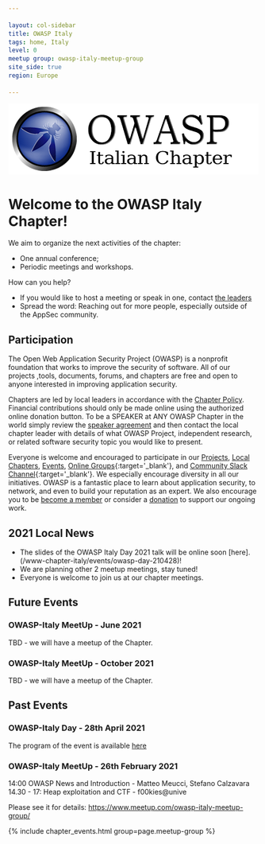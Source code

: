 ```yaml
---

layout: col-sidebar
title: OWASP Italy
tags: home, Italy
level: 0
meetup group: owasp-italy-meetup-group
site_side: true
region: Europe

---
```


<a href="https://owasp.org/www-chapter-italy/"><img src="assets/images/OWASP-Italy.PNG" alt="OWASP-Italy"/></a>

# Welcome to the OWASP Italy Chapter!

We aim to organize the next activities of the chapter:
* One annual conference;
* Periodic meetings and workshops. 

How can you help?
* If you would like to host a meeting or speak in one, contact [the leaders](mailto:owasp-italy@owasp.org)
* Spread the word: Reaching out for more people, especially outside of the AppSec community.

## Participation
The Open Web Application Security Project (OWASP) is a nonprofit foundation that works to improve the security of software. All of our projects ,tools, documents, forums, and chapters are free and open to anyone interested in improving application security. 

Chapters are led by local leaders in accordance with the [Chapter Policy](/www-policy/rules-of-procedure/chapter-handbook). Financial contributions should only be made online using the authorized online donation button. To be a SPEAKER at ANY OWASP Chapter in the world simply review the [speaker agreement](/www-policy/speaker-agreement) and then contact the local chapter leader with details of what OWASP Project, independent research, or related software security topic you would like to present.

Everyone is welcome and encouraged to participate in our [Projects](/projects), [Local Chapters](/chapters), [Events](/events), [Online Groups](https://groups.google.com/a/owasp.com/){:target='_blank'}, and [Community Slack Channel](https://owasp.slack.com/){:target='_blank'}. We especially encourage diversity in all our initiatives. OWASP is a fantastic place to learn about application security, to network, and even to build your reputation as an expert. We also encourage you to be [become a member](/membership) or consider a [donation](/donate) to support our ongoing work.

## 2021 Local News
- The slides of the OWASP Italy Day 2021 talk will be online soon [here].(/www-chapter-italy/events/owasp-day-210428)!
- We are planning other 2 meetup meetings, stay tuned!
- Everyone is welcome to join us at our chapter meetings.

## Future Events

### OWASP-Italy MeetUp - June 2021
TBD - we will have a meetup of the Chapter.

### OWASP-Italy MeetUp - October 2021
TBD - we will have a meetup of the Chapter.

## Past Events

### OWASP-Italy Day - 28th April 2021
The program of the event is available [here](https://owasp.org/www-chapter-italy/events/owasp-day-210428)

### OWASP-Italy MeetUp - 26th February 2021
14:00 OWASP News and Introduction - Matteo Meucci, Stefano Calzavara
14.30 - 17: Heap exploitation and CTF - f00kies@unive

Please see it for details:
https://www.meetup.com/owasp-italy-meetup-group/

{% include chapter_events.html group=page.meetup-group %}
